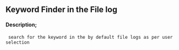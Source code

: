 ## Keyword Finder  in the File log

#### Description;
   
     search for the keyword in the by default file logs as per user selection


